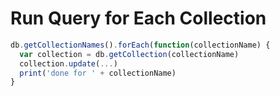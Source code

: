 # Run Query for Each Collection

```javascript
db.getCollectionNames().forEach(function(collectionName) {
  var collection = db.getCollection(collectionName)
  collection.update(...)
  print('done for ' + collectionName)
}
```
